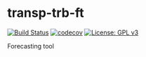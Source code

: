 # transp-trb-ft

[![Build Status](https://travis-ci.com/mwong009/TRANSPTRB19.svg?branch=master)](https://travis-ci.com/mwong009/TRANSPTRB19)
[![codecov](https://codecov.io/gh/mwong009/TRANSPTRB19/branch/master/graph/badge.svg)](https://codecov.io/gh/mwong009/TRANSPTRB19)
[![License: GPL v3](https://img.shields.io/badge/License-GPL%20v3-blue.svg)](https://www.gnu.org/licenses/gpl-3.0)

Forecasting tool
